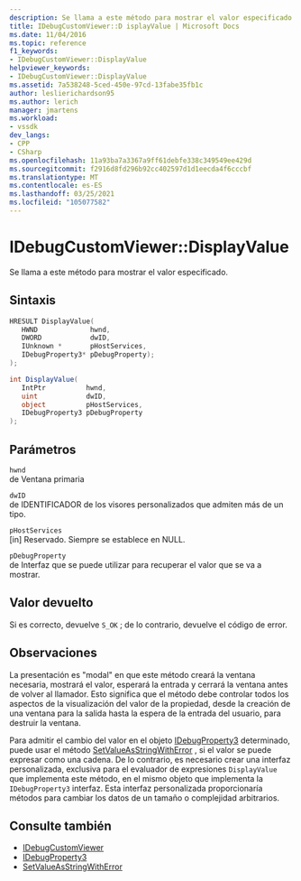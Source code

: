 ```yaml
---
description: Se llama a este método para mostrar el valor especificado.
title: IDebugCustomViewer::D isplayValue | Microsoft Docs
ms.date: 11/04/2016
ms.topic: reference
f1_keywords:
- IDebugCustomViewer::DisplayValue
helpviewer_keywords:
- IDebugCustomViewer::DisplayValue
ms.assetid: 7a538248-5ced-450e-97cd-13fabe35fb1c
author: leslierichardson95
ms.author: lerich
manager: jmartens
ms.workload:
- vssdk
dev_langs:
- CPP
- CSharp
ms.openlocfilehash: 11a93ba7a3367a9ff61debfe338c349549ee429d
ms.sourcegitcommit: f2916d8fd296b92cc402597d1d1eecda4f6cccbf
ms.translationtype: MT
ms.contentlocale: es-ES
ms.lasthandoff: 03/25/2021
ms.locfileid: "105077582"
---
```

# <a name="idebugcustomviewerdisplayvalue"></a>IDebugCustomViewer::DisplayValue
Se llama a este método para mostrar el valor especificado.

## <a name="syntax"></a>Sintaxis

```cpp
HRESULT DisplayValue(
   HWND             hwnd,
   DWORD            dwID,
   IUnknown *       pHostServices,
   IDebugProperty3* pDebugProperty);
);
```

```csharp
int DisplayValue(
   IntPtr          hwnd,
   uint            dwID,
   object          pHostServices,
   IDebugProperty3 pDebugProperty
);
```

## <a name="parameters"></a>Parámetros
`hwnd`\
de Ventana primaria

`dwID`\
de IDENTIFICADOR de los visores personalizados que admiten más de un tipo.

`pHostServices`\
[in] Reservado. Siempre se establece en NULL.

`pDebugProperty`\
de Interfaz que se puede utilizar para recuperar el valor que se va a mostrar.

## <a name="return-value"></a>Valor devuelto
 Si es correcto, devuelve `S_OK` ; de lo contrario, devuelve el código de error.

## <a name="remarks"></a>Observaciones
 La presentación es "modal" en que este método creará la ventana necesaria, mostrará el valor, esperará la entrada y cerrará la ventana antes de volver al llamador. Esto significa que el método debe controlar todos los aspectos de la visualización del valor de la propiedad, desde la creación de una ventana para la salida hasta la espera de la entrada del usuario, para destruir la ventana.

 Para admitir el cambio del valor en el objeto [IDebugProperty3](../../../extensibility/debugger/reference/idebugproperty3.md) determinado, puede usar el método [SetValueAsStringWithError](../../../extensibility/debugger/reference/idebugproperty3-setvalueasstringwitherror.md) , si el valor se puede expresar como una cadena. De lo contrario, es necesario crear una interfaz personalizada, exclusiva para el evaluador de expresiones `DisplayValue` que implementa este método, en el mismo objeto que implementa la `IDebugProperty3` interfaz. Esta interfaz personalizada proporcionaría métodos para cambiar los datos de un tamaño o complejidad arbitrarios.

## <a name="see-also"></a>Consulte también
- [IDebugCustomViewer](../../../extensibility/debugger/reference/idebugcustomviewer.md)
- [IDebugProperty3](../../../extensibility/debugger/reference/idebugproperty3.md)
- [SetValueAsStringWithError](../../../extensibility/debugger/reference/idebugproperty3-setvalueasstringwitherror.md)
